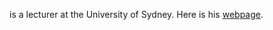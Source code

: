 is a lecturer at the University of Sydney.  Here is his [webpage](http://www.maths.usyd.edu.au/u/oyacobi/).
